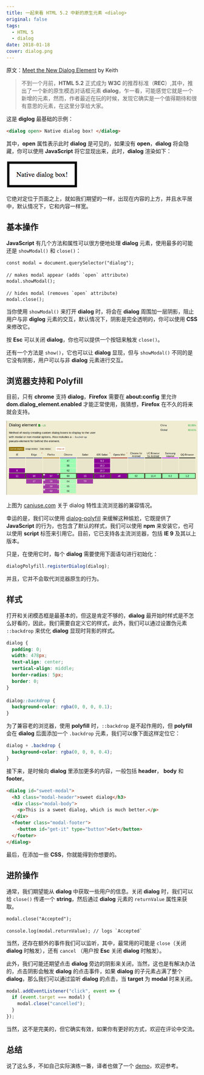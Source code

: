 ```yaml
---
title: 一起来看 HTML 5.2 中新的原生元素 <dialog>
original: false
tags:
  - HTML 5
  - dialog
date: 2018-01-18
cover: dialog.png
---
```


原文：[Meet the New Dialog Element](https://keithjgrant.com/posts/2018/meet-the-new-dialog-element) by Keith

> 不到一个月前，**HTML 5.2** 正式成为 **W3C** 的推荐标准（**REC**）,其中，推出了一个新的原生模态对话框元素 **dialog**，乍一看，可能感觉它就是一个新增的元素，然而，作者最近在玩的时候，发现它确实是一个值得期待和很有意思的元素，在这里分享给大家。

这是 **diglog** 最基础的示例：

```html
<dialog open> Native dialog box! </dialog>
```

其中，**open** 属性表示此时 **dialog** 是可见的，如果没有 **open**，**dialog** 将会隐藏，你可以使用 **JavaScript** 将它显现出来，此时，**dialog** 渲染如下：

![dialog](dialog-dialog.png)

它绝对定位于页面之上，就如我们期望的一样，出现在内容的上方，并且水平居中，默认情况下，它和内容一样宽。

## 基本操作

**JavaScript** 有几个方法和属性可以很方便地处理 **dialog** 元素，使用最多的可能还是 `showModal()` 和 `close()`：

```js{4,7}
const modal = document.querySelector("dialog");

// makes modal appear (adds `open` attribute)
modal.showModal();

// hides modal (removes `open` attribute)
modal.close();
```

当你使用 `showModal()` 来打开 **dialog** 时，将会在 **dialog** 周围加一层阴影，阻止用户与非 **diglog** 元素的交互，默认情况下，阴影是完全透明的，你可以使用 **CSS** 来修改它。

按 **Esc** 可以关闭 **dialog**，你也可以提供一个按钮来触发 `close()`。

还有一个方法是 `show()`，它也可以让 **dialog** 显现，但与 `showModal()` 不同的是它没有阴影，用户可以与非 **dialog** 元素进行交互。

## 浏览器支持和 Polyfill

目前，只有 **chrome** 支持 **dialog**，**Firefox** 需要在 **about:config** 里允许 **dom.dialog_element.enabled** 才能正常使用，我猜想，**Firefox** 在不久的将来就会支持。

![can i use](dialog-can-i-use.png)

上图为 [caniuse.com](http://caniuse.com/#search=dialog) 关于 dialog 特性主流浏览器的兼容情况。

幸运的是，我们可以使用 [dialog-polyfill](https://github.com/GoogleChrome/dialog-polyfill) 来缓解这种尴尬，它既提供了 **JavaScript** 的行为，也包含了默认的样式，我们可以使用 **npm** 来安装它，也可以使用 **script** 标签来引用它。目前，它已支持各主流浏览器，包括 **IE 9** 及其以上版本。

只是，在使用它时，每个 **dialog** 需要使用下面语句进行初始化：

```js
dialogPolyfill.registerDialog(dialog);
```

并且，它并不会取代浏览器原生的行为。

## 样式

打开和关闭模态框是最基本的，但这是肯定不够的，**dialog** 最开始时样式是不怎么好看的，因此，我们需要自定义它的样式，此外，我们可以通过设置伪元素 `::backdrop` 来优化 **dialog** 显现时背影的样式。

```css
dialog {
  padding: 0;
  width: 478px;
  text-align: center;
  vertical-align: middle;
  border-radius: 5px;
  border: 0;
}

dialog::backdrop {
  background-color: rgba(0, 0, 0, 0.1);
}
```

为了兼容老的浏览器，使用 **polyfill** 时，`::backdrop` 是不起作用的，但 **polyfill** 会在 **dialog** 后面添加一个 `.backdrop` 元素，我们可以像下面这样定位它：

```css
dialog + .backdrop {
  background-color: rgba(0, 0, 0, 0.4);
}
```

接下来，是时候向 **dialog** 里添加更多的内容，一般包括 **header**， **body** 和 **footer**。

```html
<dialog id="sweet-modal">
  <h3 class="modal-header">sweet dialog</h3>
  <div class="modal-body">
    <p>This is a sweet dialog, which is much better.</p>
  </div>
  <footer class="modal-footer">
    <button id="get-it" type="button">Get</button>
  </footer>
</dialog>
```

最后，在添加一些 **CSS**，你就能得到你想要的。

## 进阶操作

通常，我们期望能从 **dialog** 中获取一些用户的信息。关闭 **dialog** 时，我们可以给 `close()` 传递一个 **string**，然后通过 **dialog** 元素的 `returnValue` 属性来获取。

```js{3}
modal.close("Accepted");

console.log(modal.returnValue); // logs `Accepted`
```

当然，还存在额外的事件我们可以监听，其中，最常用的可能是 `close`（关闭 **dialog** 时触发），还有 `cancel` （用户按 **Esc** 关闭 **dialog** 时触发）。

此外，我们可能还期望点击 **dialog** 旁边的阴影来关闭，当然，这也是有解决办法的，点击阴影会触发 **dialog** 的点击事件，如果 **dialog** 的子元素占满了整个 **dialog**，那么我们可以通过监听 **dialog** 的点击，当 **target** 为 **modal** 时来关闭。

```js
modal.addEventListener("click", event => {
  if (event.target === modal) {
    modal.close("cancelled");
  }
});
```

当然，这不是完美的，但它确实有效，如果你有更好的方式，欢迎在评论中交流。

## 总结

说了这么多，不如自己实际演练一番，译者也做了一个 [demo](https://codepen.io/FengShangWuQi/pen/qpMgZB)，欢迎参考。
